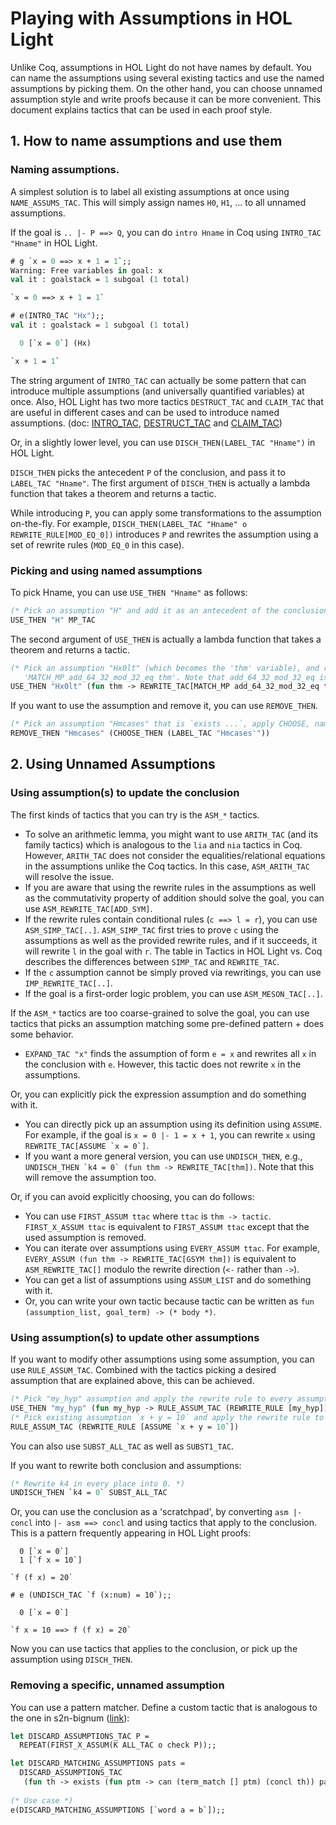 # Playing with Assumptions in HOL Light

Unlike Coq, assumptions in HOL Light do not have names by default.
You can name the assumptions using several existing tactics and use the named assumptions by picking them.
On the other hand, you can choose unnamed assumption style and write proofs because it can be more
convenient.
This document explains tactics that can be used in each proof style.

## 1. How to name assumptions and use them

### Naming assumptions.

A simplest solution is to label all existing assumptions at once using `NAME_ASSUMS_TAC`.
This will simply assign names `H0`, `H1`, ... to all unnamed assumptions.

If the goal is `.. |- P ==> Q`, you can do `intro Hname` in Coq using `INTRO_TAC "Hname"` in HOL Light.

```ocaml
# g `x = 0 ==> x + 1 = 1`;;
Warning: Free variables in goal: x
val it : goalstack = 1 subgoal (1 total)

`x = 0 ==> x + 1 = 1`

# e(INTRO_TAC "Hx");;
val it : goalstack = 1 subgoal (1 total)

  0 [`x = 0`] (Hx)

`x + 1 = 1`
```

The string argument of `INTRO_TAC` can actually be some pattern that can introduce
multiple assumptions (and universally quantified variables) at once.
Also, HOL Light has two more tactics `DESTRUCT_TAC` and `CLAIM_TAC` that are useful in
different cases and can be used to introduce named assumptions.
(doc:
[INTRO_TAC](https://www.cl.cam.ac.uk/~jrh13/hol-light/HTML/INTRO_TAC.html),
[DESTRUCT_TAC](https://www.cl.cam.ac.uk/~jrh13/hol-light/HTML/DESTRUCT_TAC.html) and
[CLAIM_TAC](https://www.cl.cam.ac.uk/~jrh13/hol-light/HTML/CLAIM_TAC.html))

Or, in a slightly lower level, you can use `DISCH_THEN(LABEL_TAC "Hname")` in HOL Light.

`DISCH_THEN` picks the antecedent `P` of the conclusion, and pass it to `LABEL_TAC "Hname"`.
The first argument of `DISCH_THEN` is actually a lambda function that takes a theorem and returns a tactic.

While introducing `P`, you can apply some transformations to the assumption on-the-fly.
For example, `DISCH_THEN(LABEL_TAC "Hname" o REWRITE_RULE[MOD_EQ_0])` introduces `P` and rewrites the assumption using a set of rewrite rules (`MOD_EQ_0` in this case).

### Picking and using named assumptions

To pick Hname, you can use `USE_THEN "Hname"` as follows:

```ocaml
(* Pick an assumption "H" and add it as an antecedent of the conclusion. *)
USE_THEN "H" MP_TAC
```

The second argument of `USE_THEN` is actually a lambda function that takes a theorem and returns a tactic.

```ocaml
(* Pick an assumption "Hx0lt" (which becomes the 'thm' variable), and rewrite the goal using an equation
   'MATCH_MP add_64_32_mod_32_eq thm'. Note that add_64_32_mod_32_eq is some P -> Q, and thm is matched to P. *)
USE_THEN "Hx0lt" (fun thm -> REWRITE_TAC[MATCH_MP add_64_32_mod_32_eq thm])
```

If you want to use the assumption and remove it, you can use `REMOVE_THEN`. 

```ocaml
(* Pick an assumption "Hmcases" that is `exists ...`, apply CHOOSE, name the resulting assumption as "Hmcases'" and remove the old "Hmcases". *)
REMOVE_THEN "Hmcases" (CHOOSE_THEN (LABEL_TAC "Hmcases'"))
```

## 2. Using Unnamed Assumptions

### Using assumption(s) to update the conclusion

The first kinds of tactics that you can try is the `ASM_*` tactics.
- To solve an arithmetic lemma, you might want to use `ARITH_TAC` (and its family tactics) which is analogous to the `lia` and `nia` tactics in Coq. 
However, `ARITH_TAC` does not consider the equalities/relational equations in the assumptions unlike the Coq tactics.
In this case, `ASM_ARITH_TAC` will resolve the issue.
- If you are aware that using the rewrite rules in the assumptions as well as the commutativity property of addition should solve the goal, you can use `ASM_REWRITE_TAC[ADD_SYM]`.
- If the rewrite rules contain conditional rules (`c ==> l = r`), you can use `ASM_SIMP_TAC[..]`.
`ASM_SIMP_TAC` first tries to prove `c` using the assumptions as well as the provided rewrite rules, and if it succeeds, it will rewrite `l` in the goal with `r`.
The table in Tactics in HOL Light vs. Coq describes the differences between `SIMP_TAC` and `REWRITE_TAC`.
- If the `c` assumption cannot be simply proved via rewritings, you can use `IMP_REWRITE_TAC[..]`.
- If the goal is a first-order logic problem, you can use `ASM_MESON_TAC[..]`.

If the `ASM_*` tactics are too coarse-grained to solve the goal, you can use tactics that picks an assumption matching some pre-defined pattern + does some behavior.
- `EXPAND_TAC "x"` finds the assumption of form `e = x` and rewrites all `x` in the conclusion with `e`.
However, this tactic does not rewrite `x` in the assumptions.

Or, you can explicitly pick the expression assumption and do something with it.
- You can directly pick up an assumption using its definition using `ASSUME`.
For example, if the goal is `x = 0 |- 1 = x + 1`, you can rewrite `x` using ``REWRITE_TAC[ASSUME `x = 0`]``.
- If you want a more general version, you can use `UNDISCH_THEN`, e.g., ``UNDISCH_THEN `k4 = 0` (fun thm -> REWRITE_TAC[thm])``.
Note that this will remove the assumption too.

Or, if you can avoid explicitly choosing, you can do follows:
- You can use `FIRST_ASSUM ttac` where `ttac` is `thm -> tactic`.
`FIRST_X_ASSUM ttac` is equivalent to `FIRST_ASSUM ttac` except that the used assumption is removed.
- You can iterate over assumptions using `EVERY_ASSUM ttac`. For example, `EVERY_ASSUM (fun thm -> REWRITE_TAC[GSYM thm])` is equivalent to `ASM_REWRITE_TAC[]` modulo the rewrite direction (`<-` rather than `->`).
- You can get a list of assumptions using `ASSUM_LIST` and do something with it.
- Or, you can write your own tactic because tactic can be written as `fun (assumption_list, goal_term) -> (* body *)`.


### Using assumption(s) to update other assumptions

If you want to modify other assumptions using some assumption, you can use `RULE_ASSUM_TAC`.
Combined with the tactics picking a desired assumption that are explained above, this can be achieved.

```ocaml
(* Pick "my_hyp" assumption and apply the rewrite rule to every assumption. *)
USE_THEN "my_hyp" (fun my_hyp -> RULE_ASSUM_TAC (REWRITE_RULE [my_hyp]))
(* Pick existing assumption `x + y = 10` and apply the rewrite rule to every assumption including itself. *)
RULE_ASSUM_TAC (REWRITE_RULE [ASSUME `x + y = 10`])
```

You can also use `SUBST_ALL_TAC` as well as `SUBST1_TAC`.

If you want to rewrite both conclusion and assumptions:
```ocaml
(* Rewrite k4 in every place into 0. *)
UNDISCH_THEN `k4 = 0` SUBST_ALL_TAC
```
Or, you can use the conclusion as a 'scratchpad', by converting `asm |- concl` into `|- asm ==> concl`
and using tactics that apply to the conclusion.
This is a pattern frequently appearing in HOL Light proofs:
```
  0 [`x = 0`]
  1 [`f x = 10`]

`f (f x) = 20`

# e (UNDISCH_TAC `f (x:num) = 10`);;

  0 [`x = 0`]

`f x = 10 ==> f (f x) = 20`
```

Now you can use tactics that applies to the conclusion, or pick up the assumption using `DISCH_THEN`.

### Removing a specific, unnamed assumption

You can use a pattern matcher.
Define a custom tactic that is analogous to the one in s2n-bignum ([link](https://github.com/awslabs/s2n-bignum/blob/b0aa5e4bc2b897cfa4b5d5d5e49c94f371afd0be/arm/proofs/arm.ml#L405-L410)):

```ocaml
let DISCARD_ASSUMPTIONS_TAC P =
  REPEAT(FIRST_X_ASSUM(K ALL_TAC o check P));;

let DISCARD_MATCHING_ASSUMPTIONS pats =
  DISCARD_ASSUMPTIONS_TAC
   (fun th -> exists (fun ptm -> can (term_match [] ptm) (concl th)) pats);;
   
(* Use case *)
e(DISCARD_MATCHING_ASSUMPTIONS [`word a = b`]);;
```
